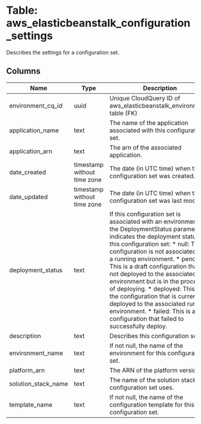 
# Table: aws_elasticbeanstalk_configuration_settings
Describes the settings for a configuration set.
## Columns
| Name        | Type           | Description  |
| ------------- | ------------- | -----  |
|environment_cq_id|uuid|Unique CloudQuery ID of aws_elasticbeanstalk_environments table (FK)|
|application_name|text|The name of the application associated with this configuration set.|
|application_arn|text|The arn of the associated application.|
|date_created|timestamp without time zone|The date (in UTC time) when this configuration set was created.|
|date_updated|timestamp without time zone|The date (in UTC time) when this configuration set was last modified.|
|deployment_status|text|If this configuration set is associated with an environment, the DeploymentStatus parameter indicates the deployment status of this configuration set:  * null: This configuration is not associated with a running environment.  * pending: This is a draft configuration that is not deployed to the associated environment but is in the process of deploying.  * deployed: This is the configuration that is currently deployed to the associated running environment.  * failed: This is a draft configuration that failed to successfully deploy.|
|description|text|Describes this configuration set.|
|environment_name|text|If not null, the name of the environment for this configuration set.|
|platform_arn|text|The ARN of the platform version.|
|solution_stack_name|text|The name of the solution stack this configuration set uses.|
|template_name|text|If not null, the name of the configuration template for this configuration set.|
